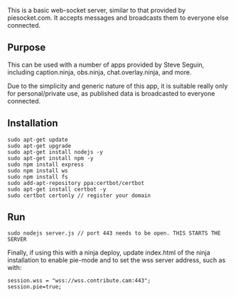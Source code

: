 This is a basic web-socket server, similar to that provided by piesocket.com. It accepts messages and broadcasts them to everyone else connected.

## Purpose

This can be used with a number of apps provided by Steve Seguin, including caption.ninja, obs.ninja, chat.overlay.ninja, and more.

Due to the simplicity and generic nature of this app, it is suitable really only for personal/private use, as published data is broadcasted to everyone connected.


## Installation
```
sudo apt-get update
sudo apt-get upgrade
sudo apt-get install nodejs -y
sudo apt-get install npm -y
sudo npm install express
sudo npm install ws
sudo npm install fs
sudo add-apt-repository ppa:certbot/certbot  
sudo apt-get install certbot -y
sudo certbot certonly // register your domain
```

## Run
```
sudo nodejs server.js // port 443 needs to be open. THIS STARTS THE SERVER
```

Finally, if using this with a ninja deploy, update index.html of the ninja installation to enable pie-mode and to set the wss server address, such as with:
```
session.wss = "wss://wss.contribute.cam:443";
session.pie=true;
```
